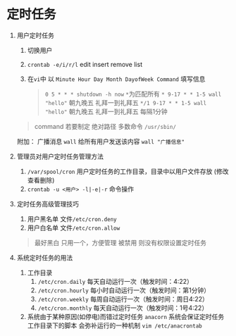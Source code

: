 定时任务
========

1. 用户定时任务
    1. 切换用户
    2. `crontab -e/i/r/l` edit insert remove list

    3. 在`vi`中 以 `Minute Hour Day Month DayofWeek Command` 填写信息
        > `0 5 * * * shutdown -h now`   `*`为匹配所有
        > `* 9-17 * * 1-5 wall "hello"` 朝九晚五 礼拜一到礼拜五
        > `*/1 9-17 * * 1-5 wall "hello"` 朝九晚五 礼拜一到礼拜五 每隔1分钟
    > command 若要制定 绝对路径 多数命令 `/usr/sbin/`

    附加：
        广播消息 `wall`  给所有用户发送该内容
        `wall "广播信息"`

2. 管理员对用户定时任务管理方法
    1. `/var/spool/cron` 用户定时任务的工作目录，目录中以用户文件存放 (修改查看删除)
    2. `crontab -u <用户> -l|-e|-r` 命令操作

3. 定时任务高级管理技巧
    1. 用户黑名单
        文件`/etc/cron.deny`
    2. 用户白名单
        文件`/etc/cron.allow`
    > 最好黑白 只用一个，方便管理
    > 被禁用 则没有权限设置定时任务

4. 系统定时任务的用法
    1. 工作目录
        1. `/etc/cron.daily` 每天自动运行一次（触发时间：4:22）
        2. `/etc/cron.hourly` 每小时自动运行一次（触发时间：第1分钟）
        3. `/etc/cron.weekly` 每周自动运行一次（触发时间：周日4:22）
        4. `/etc/cron.monthly` 每天自动运行一次（触发时间：1号4:22）
    2. 系统由于某种原因(如停电)而错过定时任务
        `anacorn` 系统会保证定时任务工作目录下的脚本 会弥补运行的一种机制
        `vim /etc/anacrontab`